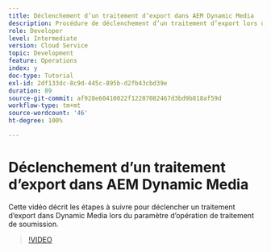 ```yaml
---
title: Déclenchement d’un traitement d’export dans AEM Dynamic Media
description: Procédure de déclenchement d’un traitement d’export lors de l’opération de traitement de soumission dans Dynamic Media.
role: Developer
level: Intermediate
version: Cloud Service
topic: Development
feature: Operations
index: y
doc-type: Tutorial
exl-id: 2df133dc-8c9d-445c-895b-d2fb43cbd39e
duration: 89
source-git-commit: af928e60410022f12207082467d3bd9b818af59d
workflow-type: tm+mt
source-wordcount: '46'
ht-degree: 100%

---
```


# Déclenchement d’un traitement d’export dans AEM Dynamic Media

Cette vidéo décrit les étapes à suivre pour déclencher un traitement d’export dans Dynamic Media lors du paramètre d’opération de traitement de soumission.

>[!VIDEO](https://video.tv.adobe.com/v/335454?quality=12&learn=on)
